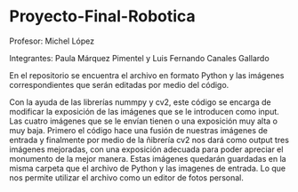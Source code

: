 # Proyecto-Final-Robotica
Profesor: Michel López

Integrantes:
Paula Márquez Pimentel y Luis Fernando Canales Gallardo

En el repositorio se encuentra el archivo en formato Python y las imágenes correspondientes que serán editadas por medio del código.

Con la ayuda de las librerías nummpy y cv2, este código se encarga de modificar la exposición de las imágenes que se le introducen como input. Las cuatro imágenes que se le envían tienen o una exposición muy alta o muy baja. 
Primero el código hace una fusión de nuestras imágenes de entrada y finalmente por medio de la ñibrería cv2 nos dará como output tres imágenes mejoradas, con una exposición adecuada para poder apreciar el monumento de la mejor manera.
Estas imágenes quedarán guardadas en la misma carpeta que el archivo de Python y las imagenes de entrada. Lo que nos permite utilizar el archivo como un editor de fotos personal. 
